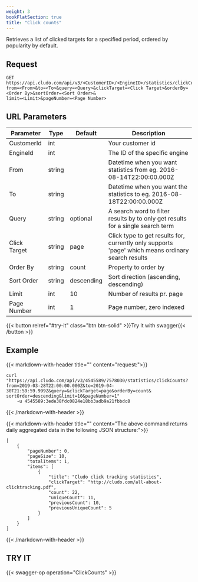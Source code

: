```yaml
---
weight: 3
bookFlatSection: true
title: "Click counts"
---
```


Retrieves a list of clicked targets for a specified period, ordered by popularity by default.

## Request

```
GET https://api.cludo.com/api/v3/<CustomerID>/<EngineID>/statistics/clickCounts?
from=<From>&to=<To>&query=<Query>&clickTarget=<Click Target>&orderBy=<Order By>&sortOrder=<Sort Order>&
limit=<Limit>&pageNumber=<Page Number>
```

## URL Parameters

| Parameter   |Type|Default| Description                                     |
| ----------- |----|-------|------------------------------------------|
| CustomerId  |int ||Your customer id                                 | 
| EngineId   |int ||The ID of the specific engine| 
| From    |string ||Datetime when you want statistics from eg. 2016-08-14T22:00:00.000Z| 
| To   |string ||Datetime when you want the statistics to eg. 2016-08-18T22:00:00.000Z| 
| Query  |string |optional	|A search word to filter results by to only get results for a single search term| 
| Click Target|string |page	|Click type to get results for, currently only supports 'page' which means ordinary search results| 
| Order By|string |count	|Property to order by| 
| Sort Order|string |descending	|Sort direction (ascending, descending)| 
| Limit|int |10	|Number of results pr. page| 
| Page Number|int |1	|Page number, zero indexed| 

{{< button relref="#try-it" class="btn btn-solid" >}}Try it with swagger{{< /button >}}

## Example
{{< markdown-with-header title="" content="request:">}}
```
curl "https://api.cludo.com/api/v3/4545589/7578030/statistics/clickCounts?
from=2019-03-28T22:00:00.000Z&to=2019-04-30T21:59:59.999Z&query=&clickTarget=page&orderBy=count&
sortOrder=descending&limit=10&pageNumber=1"
    -u 4545589:3ede38fdc0824e18bb3adb9a21fbbdc8
```
{{< /markdown-with-header >}} 

{{< markdown-with-header title="" content="The above command returns daily aggregated data in the following JSON structure:">}}
```
[
    {
        "pageNumber": 0,
        "pageSize": 10,
        "totalItems": 1,
        "items": [
            {
                "title": "Cludo click tracking statistics",
                "clickTarget": "http://cludo.com/all-about-clicktracking.pdf",
                "count": 22,
                "uniqueCount": 11,
                "previousCount": 10,
                "previousUniqueCount": 5
            }
        ]
    }
]
```
{{< /markdown-with-header >}} 

## TRY IT
{{< swagger-op operation="ClickCounts" >}}